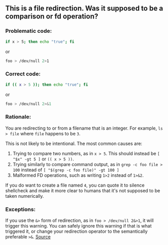 ## This is a file redirection. Was it supposed to be a comparison or fd operation?

### Problematic code:

```sh
if x > 5; then echo "true"; fi
```
or
```sh
foo > /dev/null 2>1
```

### Correct code:

```sh
if (( x > 5 )); then echo "true"; fi
```
or
```sh
foo > /dev/null 2>&1
```
### Rationale:

You are redirecting to or from a filename that is an integer. For example, `ls > file` where `file` happens to be `3`.

This is not likely to be intentional. The most common causes are:

1. Trying to compare two numbers, as in `x > 5`. This should instead be `[ "$x" -gt 5 ]` or `(( x > 5 ))`.
1. Trying similarly to compare command output, as in `grep -c foo file > 100` instead of `[ "$(grep -c foo file)" -gt 100 ]`
1. Malformed FD operations, such as writing `1>2` instead of `1>&2`.

If you do want to create a file named `4`, you can quote it to silence shellcheck and make it more clear to humans that it's not supposed to be taken numerically.

### Exceptions:

If you use the `&>` form of redirection, as in `foo > /dev/null 2&>1`, it will trigger this warning. You can safely ignore this warning if that is what triggered it, or change your redirection operator to the semantically preferable `>&`.
[Source](https://github.com/koalaman/shellcheck/wiki/SC2210)

